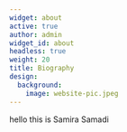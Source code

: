 ```yaml
---
widget: about
active: true
author: admin
widget_id: about
headless: true
weight: 20
title: Biography
design:
  background:
    image: website-pic.jpeg
---
```

hello this is Samira Samadi